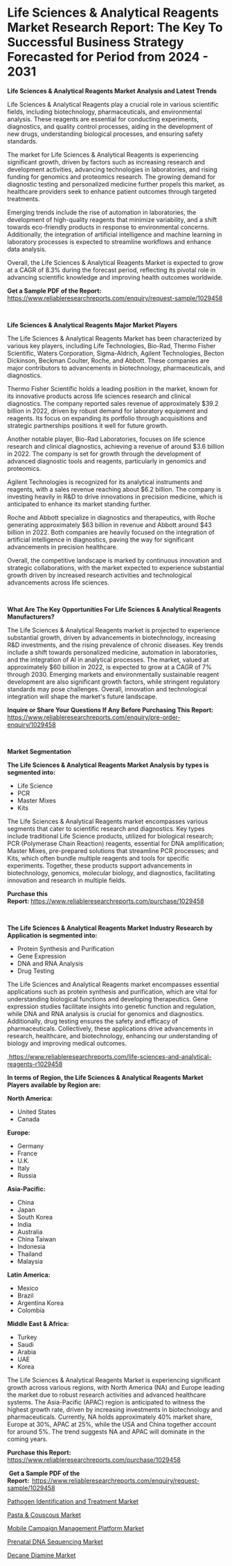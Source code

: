 <p><h1>Life Sciences & Analytical Reagents Market Research Report: The Key To Successful Business Strategy Forecasted for Period from 2024 - 2031</h1></p><p><strong>Life Sciences & Analytical Reagents Market Analysis and Latest Trends</strong></p>
<p><p>Life Sciences & Analytical Reagents play a crucial role in various scientific fields, including biotechnology, pharmaceuticals, and environmental analysis. These reagents are essential for conducting experiments, diagnostics, and quality control processes, aiding in the development of new drugs, understanding biological processes, and ensuring safety standards.</p><p>The market for Life Sciences & Analytical Reagents is experiencing significant growth, driven by factors such as increasing research and development activities, advancing technologies in laboratories, and rising funding for genomics and proteomics research. The growing demand for diagnostic testing and personalized medicine further propels this market, as healthcare providers seek to enhance patient outcomes through targeted treatments.</p><p>Emerging trends include the rise of automation in laboratories, the development of high-quality reagents that minimize variability, and a shift towards eco-friendly products in response to environmental concerns. Additionally, the integration of artificial intelligence and machine learning in laboratory processes is expected to streamline workflows and enhance data analysis.</p><p>Overall, the Life Sciences & Analytical Reagents Market is expected to grow at a CAGR of 8.3% during the forecast period, reflecting its pivotal role in advancing scientific knowledge and improving health outcomes worldwide.</p></p>
<p><strong>Get a Sample PDF of the Report:&nbsp;</strong> <a href="https://www.reliableresearchreports.com/enquiry/request-sample/1029458">https://www.reliableresearchreports.com/enquiry/request-sample/1029458</a></p>
<p>&nbsp;</p>
<p><strong>Life Sciences & Analytical Reagents Major Market Players</strong></p>
<p><p>The Life Sciences & Analytical Reagents Market has been characterized by various key players, including Life Technologies, Bio-Rad, Thermo Fisher Scientific, Waters Corporation, Sigma-Aldrich, Agilent Technologies, Becton Dickinson, Beckman Coulter, Roche, and Abbott. These companies are major contributors to advancements in biotechnology, pharmaceuticals, and diagnostics.</p><p>Thermo Fisher Scientific holds a leading position in the market, known for its innovative products across life sciences research and clinical diagnostics. The company reported sales revenue of approximately $39.2 billion in 2022, driven by robust demand for laboratory equipment and reagents. Its focus on expanding its portfolio through acquisitions and strategic partnerships positions it well for future growth.</p><p>Another notable player, Bio-Rad Laboratories, focuses on life science research and clinical diagnostics, achieving a revenue of around $3.6 billion in 2022. The company is set for growth through the development of advanced diagnostic tools and reagents, particularly in genomics and proteomics.</p><p>Agilent Technologies is recognized for its analytical instruments and reagents, with a sales revenue reaching about $6.2 billion. The company is investing heavily in R&D to drive innovations in precision medicine, which is anticipated to enhance its market standing further.</p><p>Roche and Abbott specialize in diagnostics and therapeutics, with Roche generating approximately $63 billion in revenue and Abbott around $43 billion in 2022. Both companies are heavily focused on the integration of artificial intelligence in diagnostics, paving the way for significant advancements in precision healthcare.</p><p>Overall, the competitive landscape is marked by continuous innovation and strategic collaborations, with the market expected to experience substantial growth driven by increased research activities and technological advancements across life sciences.</p></p>
<p>&nbsp;</p>
<p><strong>What Are The Key Opportunities For Life Sciences & Analytical Reagents Manufacturers?</strong></p>
<p><p>The Life Sciences & Analytical Reagents market is projected to experience substantial growth, driven by advancements in biotechnology, increasing R&D investments, and the rising prevalence of chronic diseases. Key trends include a shift towards personalized medicine, automation in laboratories, and the integration of AI in analytical processes. The market, valued at approximately $60 billion in 2022, is expected to grow at a CAGR of 7% through 2030. Emerging markets and environmentally sustainable reagent development are also significant growth factors, while stringent regulatory standards may pose challenges. Overall, innovation and technological integration will shape the market's future landscape.</p></p>
<p><strong>Inquire or Share Your Questions If Any Before Purchasing This Report:</strong> <a href="https://www.reliableresearchreports.com/enquiry/pre-order-enquiry/1029458">https://www.reliableresearchreports.com/enquiry/pre-order-enquiry/1029458</a></p>
<p>&nbsp;</p>
<p><strong>Market Segmentation</strong></p>
<p><strong>The Life Sciences & Analytical Reagents Market Analysis by types is segmented into:</strong></p>
<p><ul><li>Life Science</li><li>PCR</li><li>Master Mixes</li><li>Kits</li></ul></p>
<p><p>The Life Sciences & Analytical Reagents market encompasses various segments that cater to scientific research and diagnostics. Key types include traditional Life Science products, utilized for biological research; PCR (Polymerase Chain Reaction) reagents, essential for DNA amplification; Master Mixes, pre-prepared solutions that streamline PCR processes; and Kits, which often bundle multiple reagents and tools for specific experiments. Together, these products support advancements in biotechnology, genomics, molecular biology, and diagnostics, facilitating innovation and research in multiple fields.</p></p>
<p><strong>Purchase this Report:&nbsp;</strong><a href="https://www.reliableresearchreports.com/purchase/1029458">https://www.reliableresearchreports.com/purchase/1029458</a></p>
<p>&nbsp;</p>
<p><strong>The Life Sciences & Analytical Reagents Market Industry Research by Application is segmented into:</strong></p>
<p><ul><li>Protein Synthesis and Purification</li><li>Gene Expression</li><li>DNA and RNA Analysis</li><li>Drug Testing</li></ul></p>
<p><p>The Life Sciences and Analytical Reagents market encompasses essential applications such as protein synthesis and purification, which are vital for understanding biological functions and developing therapeutics. Gene expression studies facilitate insights into genetic function and regulation, while DNA and RNA analysis is crucial for genomics and diagnostics. Additionally, drug testing ensures the safety and efficacy of pharmaceuticals. Collectively, these applications drive advancements in research, healthcare, and biotechnology, enhancing our understanding of biology and improving medical outcomes.</p></p>
<p><a href="https://www.reliableresearchreports.com/life-sciences-and-analytical-reagents-r1029458">&nbsp;https://www.reliableresearchreports.com/life-sciences-and-analytical-reagents-r1029458</a></p>
<p><strong>In terms of Region, the Life Sciences & Analytical Reagents Market Players available by Region are:</strong></p>
<p>
    <p> <strong> North America: </strong>
        <ul>
            <li>United States</li>
            <li>Canada</li>
        </ul>
        </p> 
    <p> <strong> Europe: </strong>
        <ul>
            <li>Germany</li>
            <li>France</li>
            <li>U.K.</li>
            <li>Italy</li>
            <li>Russia</li>
        </ul>
        </p> 
    <p> <strong> Asia-Pacific: </strong>
        <ul>
            <li>China</li>
            <li>Japan</li>
            <li>South Korea</li>
            <li>India</li>
            <li>Australia</li>
            <li>China Taiwan</li>
            <li>Indonesia</li>
            <li>Thailand</li>
            <li>Malaysia</li>
        </ul>
        </p> 
    <p> <strong> Latin America: </strong>
        <ul>
            <li>Mexico</li>
            <li>Brazil</li>
            <li>Argentina Korea</li>
            <li>Colombia</li>
        </ul>
        </p> 
    <p> <strong> Middle East & Africa: </strong>
        <ul>
            <li>Turkey</li>
            <li>Saudi</li>
            <li>Arabia</li>
            <li>UAE</li>
            <li>Korea</li>
        </ul>
    </p>
    </p>
<p><p>The Life Sciences & Analytical Reagents Market is experiencing significant growth across various regions, with North America (NA) and Europe leading the market due to robust research activities and advanced healthcare systems. The Asia-Pacific (APAC) region is anticipated to witness the highest growth rate, driven by increasing investments in biotechnology and pharmaceuticals. Currently, NA holds approximately 40% market share, Europe at 30%, APAC at 25%, while the USA and China together account for around 5%. The trend suggests NA and APAC will dominate in the coming years.</p></p>
<p><strong>Purchase this Report: </strong><a href="https://www.reliableresearchreports.com/purchase/1029458">https://www.reliableresearchreports.com/purchase/1029458</a></p>
<p>&nbsp;<strong>Get a Sample PDF of the Report:&nbsp;&nbsp;</strong><a href="https://www.reliableresearchreports.com/enquiry/request-sample/1029458">https://www.reliableresearchreports.com/enquiry/request-sample/1029458</a></p>
<p><strong></strong></p>
<p><p><a href="https://medium.com/@shjdk3536/pathogen-identification-and-treatment-industry-analysis-report-its-market-size-growing-with-a-cagr-d6d0a1d066e0">Pathogen Identification and Treatment Market</a></p><p><a href="https://medium.com/@shjdk3536/pasta-couscous-market-forecasts-market-trends-and-impact-analysis-2024-2031-bed04e741432">Pasta & Couscous Market</a></p><p><a href="https://www.linkedin.com/pulse/strategic-insights-global-mobile-campaign-management-platform-cb9sc?trackingId=tMqeUUI2RyacuF6x%2Ffj%2B0Q%3D%3D">Mobile Campaign Management Platform Market</a></p><p><a href="https://www.linkedin.com/pulse/prenatal-dna-sequencing-market-global-share-ranking-overall-ue6pc?trackingId=IGzNUpvNQHicDcF7tjfZMg%3D%3D">Prenatal DNA Sequencing Market</a></p><p><a href="https://github.com/PeterParrish5/Market-Research-Report-List-6/blob/main/decane-diamine-market.md">Decane Diamine Market</a></p></p>